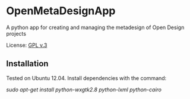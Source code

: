 OpenMetaDesignApp
=================

A python app for creating and managing the metadesign of Open Design projects


License: [GPL v.3](http://www.gnu.org/licenses/gpl.html)


## Installation

Tested on Ubuntu 12.04. Install dependencies with the command:

*sudo apt-get install python-wxgtk2.8 python-lxml python-cairo*


